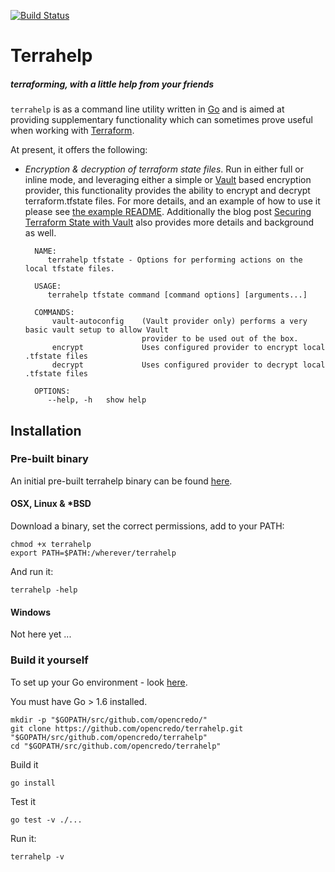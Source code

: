[![Build Status](https://travis-ci.org/opencredo/terrahelp.svg?branch=master)](https://travis-ci.org/opencredo/terrahelp)

# Terrahelp
##### terraforming, with a little help from your friends

`terrahelp` is as a command line utility written in [Go](https://github.com/golang/go) and is aimed at 
providing supplementary functionality which can sometimes prove useful when working with 
[Terraform](https://www.terraform.io). 


At present, it offers the following:

* _Encryption & decryption of terraform state files_.
Run in either full or inline mode, and leveraging either a simple or [Vault](https://www.vaultproject.io) based encryption provider, this
functionality provides the ability to encrypt and decrypt terraform.tfstate files. 
For more details, and an example of how to use it please see [the example README](https://github.com/opencredo/terrahelp/tree/master/examples/tfstate-encrypt). 
Additionally the blog post [Securing Terraform State with Vault](https://www.opencredo.com/securing-terraform-state-with-vault)
also provides more details and background as well.

        NAME:
           terrahelp tfstate - Options for performing actions on the local tfstate files.
        
        USAGE:
           terrahelp tfstate command [command options] [arguments...]
        
        COMMANDS:
            vault-autoconfig	(Vault provider only) performs a very basic vault setup to allow Vault 
                                provider to be used out of the box.
            encrypt		        Uses configured provider to encrypt local .tfstate files
            decrypt		        Uses configured provider to decrypt local .tfstate files
        
        OPTIONS:
           --help, -h	show help

## Installation

### Pre-built binary

An initial pre-built terrahelp binary can be found [here](https://github.com/opencredo/terrahelp/releases/).  

#### OSX, Linux & *BSD

Download a binary, set the correct permissions, add to your PATH:

    chmod +x terrahelp
    export PATH=$PATH:/wherever/terrahelp

And run it:

    terrahelp -help

#### Windows

Not here yet ...

### Build it yourself  

To set up your Go environment - look [here](https://golang.org/doc/code.html).

You must have Go > 1.6 installed.

    mkdir -p "$GOPATH/src/github.com/opencredo/"
    git clone https://github.com/opencredo/terrahelp.git "$GOPATH/src/github.com/opencredo/terrahelp"
    cd "$GOPATH/src/github.com/opencredo/terrahelp"

Build it

    go install
    
Test it
    
    go test -v ./...

Run it:

    terrahelp -v 
